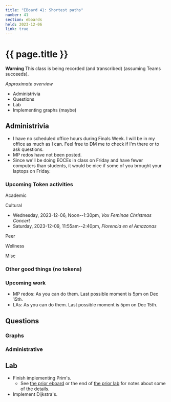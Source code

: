 ```yaml
---
title: "EBoard 41: Shortest paths"
number: 41
section: eboards
held: 2023-12-06
link: true
---
```

# {{ page.title }}

**Warning** This class is being recorded (and transcribed) (assuming Teams succeeds).

_Approximate overview_

* Administrivia
* Questions
* Lab
* Implementing graphs (maybe)

Administrivia
-------------

* I have no scheduled office hours during Finals Week. I will be in
  my office as much as I can. Feel free to DM me to check if I'm there
  or to ask questions.
* MP redos have not been posted. 
* Since we'll be doing EOCEs in class on Friday and have fewer
  computers than students, it would be nice if some of you brought 
  your laptops on Friday.

### Upcoming Token activities

Academic

Cultural

* Wednesday, 2023-12-06, Noon--1:30pm, _Vox Feminae Christmas Concert_
* Saturday, 2023-12-09, 11:55am--2:40pm, _Florencia en el Amazonas_

Peer

Wellness

Misc

### Other good things (no tokens)

### Upcoming work

* MP redos: As you can do them.  Last possible moment is 5pm on Dec 15th.
* LAs: As you can do them. Last possible moment is 5pm on Dec 15th.

Questions
---------

### Graphs

### Administrative

Lab
---

* Finish implementing Prim's.
    * See [the prior eboard](eboard40.html) or the end of
      [the prior lab](../labs/minimum-spanning-trees.html) for
      notes about some of the details.
* Implement Dijkstra's.

